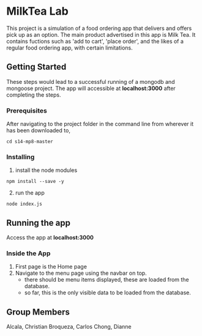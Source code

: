 # MilkTea Lab
This project is a simulation of a food ordering app that delivers and offers pick up as an option. The main product advertised in this app is Milk Tea. It contains fuctions such as 'add to cart', 'place order', and the likes of a regular food ordering app, with certain limitations.

## Getting Started

These steps would lead to a successful running of a mongodb and mongoose project. The app will accessible at **localhost:3000** after completing the steps.

### Prerequisites

After navigating to the project folder in the command line from wherever it has been downloaded to,

```
cd s14-mp8-master
```

### Installing

1. install the node modules

```
npm install --save -y
```

2. run the app

```
node index.js
```

## Running the app

Access the app at **localhost:3000**


### Inside the App

1. First page is the Home page
2. Navigate to the menu page using the navbar on top.
    - there should be menu items displayed, these are loaded from the database.
    - so far, this is the only visible data to be loaded from the database.



## Group Members
Alcala, Christian
Broqueza, Carlos
Chong, Dianne



